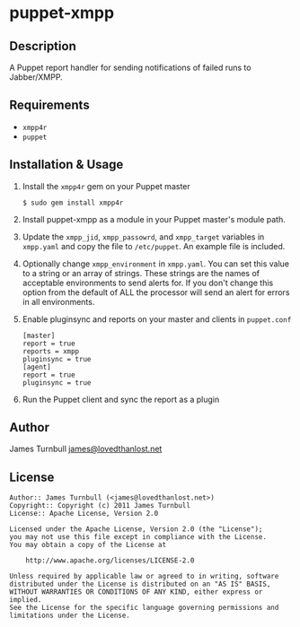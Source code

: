 puppet-xmpp
===========

Description
-----------

A Puppet report handler for sending notifications of failed runs to
Jabber/XMPP.

Requirements
------------

* `xmpp4r`
* `puppet`

Installation & Usage
--------------------

1.  Install the `xmpp4r` gem on your Puppet master

        $ sudo gem install xmpp4r

2.  Install puppet-xmpp as a module in your Puppet master's module
    path.

3.  Update the `xmpp_jid`, `xmpp_passowrd`, and `xmpp_target` variables in `xmpp.yaml`
    and copy the file to `/etc/puppet`. An example file is included.

4.  Optionally change `xmpp_environment` in `xmpp.yaml`.  You can set this value to a
    string or an array of strings.  These strings are the names of acceptable environments
    to send alerts for.  If you don't change this option from the default of ALL the
    processor will send an alert for errors in all environments.

5.  Enable pluginsync and reports on your master and clients in `puppet.conf`

        [master]
        report = true
        reports = xmpp
        pluginsync = true
        [agent]
        report = true
        pluginsync = true

6.  Run the Puppet client and sync the report as a plugin

Author
------

James Turnbull <james@lovedthanlost.net>

License
-------

    Author:: James Turnbull (<james@lovedthanlost.net>)
    Copyright:: Copyright (c) 2011 James Turnbull
    License:: Apache License, Version 2.0

    Licensed under the Apache License, Version 2.0 (the "License");
    you may not use this file except in compliance with the License.
    You may obtain a copy of the License at

        http://www.apache.org/licenses/LICENSE-2.0

    Unless required by applicable law or agreed to in writing, software
    distributed under the License is distributed on an "AS IS" BASIS,
    WITHOUT WARRANTIES OR CONDITIONS OF ANY KIND, either express or implied.
    See the License for the specific language governing permissions and
    limitations under the License.
